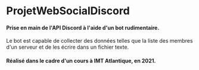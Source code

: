 # ProjetWebSocialDiscord

#### Prise en main de l'API Discord à l'aide d'un bot rudimentaire.
Le bot est capable de collecter des données telles que la liste des membres d'un serveur et de les écrire dans un fichier texte.

#### Réalisé dans le cadre d'un cours à IMT Atlantique, en 2021.

